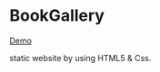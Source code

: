 # BookGallery
[Demo](https://aruns200108.github.io/BookGallery/)


static website by using HTML5 & Css.
